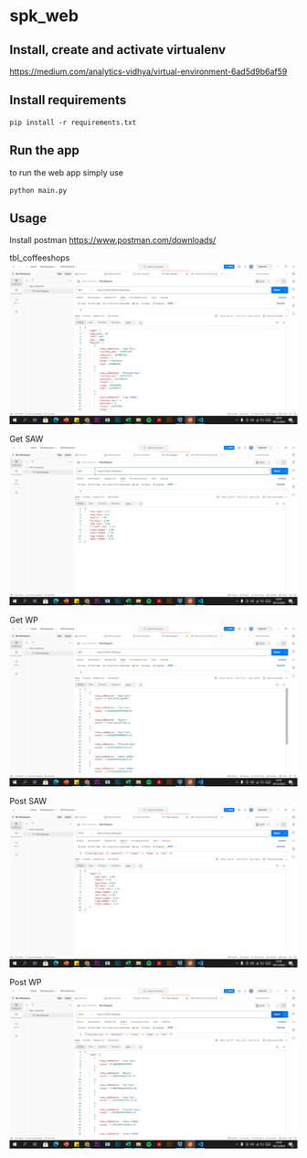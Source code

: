 # spk_web

## Install, create and activate virtualenv

https://medium.com/analytics-vidhya/virtual-environment-6ad5d9b6af59

## Install requirements

    pip install -r requirements.txt

## Run the app

to run the web app simply use

    python main.py

## Usage

Install postman
https://www.postman.com/downloads/

tbl_coffeeshops
<img src='img/GET_COFFEESHOPS.png' alt='Daftar coffeeshops'/>

Get SAW
<img src='img/GET_SAW.png' alt='Get SAW'/>

Get WP
<img src='img/GET_WP.png' alt='Get WP'/>

Post SAW
<img src='img/POST_SAW.png' alt='Post SAW'/>

Post WP
<img src='img/POST_WP.png' alt='Post WP'/>

